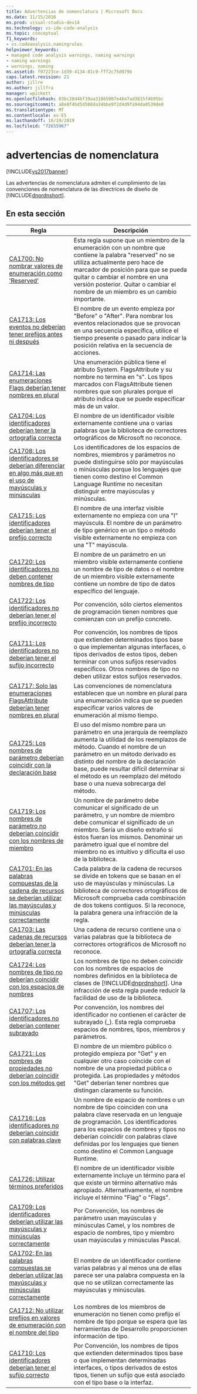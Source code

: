```yaml
---
title: Advertencias de nomenclatura | Microsoft Docs
ms.date: 11/15/2016
ms.prod: visual-studio-dev14
ms.technology: vs-ide-code-analysis
ms.topic: conceptual
f1_keywords:
- vs.codeanalysis.namingrules
helpviewer_keywords:
- managed code analysis warnings, naming warnings
- naming warnings
- warnings, naming
ms.assetid: f97223ce-1d39-4134-81c9-fff2c75d979b
caps.latest.revision: 21
author: jillre
ms.author: jillfra
manager: wpickett
ms.openlocfilehash: 03bc20d4bf39aa31865007e46e7ad3615f4b95bc
ms.sourcegitcommit: a8e8f4bd5d508da34bbe9f2d4d9fa94da0539de0
ms.translationtype: MT
ms.contentlocale: es-ES
ms.lasthandoff: 10/19/2019
ms.locfileid: "72655967"
---
```

# <a name="naming-warnings"></a>advertencias de nomenclatura
[!INCLUDE[vs2017banner](../includes/vs2017banner.md)]

Las advertencias de nomenclatura admiten el cumplimiento de las convenciones de nomenclatura de las directrices de diseño de [!INCLUDE[dnprdnshort](../includes/dnprdnshort-md.md)].

## <a name="in-this-section"></a>En esta sección

|Regla|Descripción|
|----------|-----------------|
|[CA1700: No nombrar valores de enumeración como 'Reserved'](../code-quality/ca1700-do-not-name-enum-values-reserved.md)|Esta regla supone que un miembro de la enumeración con un nombre que contiene la palabra "reserved" no se utiliza actualmente pero hace de marcador de posición para que se pueda quitar o cambiar el nombre en una versión posterior. Quitar o cambiar el nombre de un miembro es un cambio importante.|
|[CA1713: Los eventos no deberían tener prefijos antes ni después](../code-quality/ca1713-events-should-not-have-before-or-after-prefix.md)|El nombre de un evento empieza por "Before" o "After". Para nombrar los eventos relacionados que se provocan en una secuencia específica, utilice el tiempo presente o pasado para indicar la posición relativa en la secuencia de acciones.|
|[CA1714: Las enumeraciones Flags deberían tener nombres en plural](../code-quality/ca1714-flags-enums-should-have-plural-names.md)|Una enumeración pública tiene el atributo System. FlagsAttribute y su nombre no termina en "s". Los tipos marcados con FlagsAttribute tienen nombres que son plurales porque el atributo indica que se puede especificar más de un valor.|
|[CA1704: Los identificadores deberían tener la ortografía correcta](../code-quality/ca1704-identifiers-should-be-spelled-correctly.md)|El nombre de un identificador visible externamente contiene una o varias palabras que la biblioteca de correctores ortográficos de Microsoft no reconoce.|
|[CA1708: Los identificadores se deberían diferenciar en algo más que en el uso de mayúsculas y minúsculas](../code-quality/ca1708-identifiers-should-differ-by-more-than-case.md)|Los identificadores de los espacios de nombres, miembros y parámetros no puede distinguirse sólo por mayúsculas o minúsculas porque los lenguajes que tienen como destino el Common Language Runtime no necesitan distinguir entre mayúsculas y minúsculas.|
|[CA1715: Los identificadores deberían tener el prefijo correcto](../code-quality/ca1715-identifiers-should-have-correct-prefix.md)|El nombre de una interfaz visible externamente no empieza con una "I" mayúscula.  El nombre de un parámetro de tipo genérico en un tipo o método visible externamente no empieza con una "T" mayúscula.|
|[CA1720: Los identificadores no deben contener nombres de tipo](../code-quality/ca1720-identifiers-should-not-contain-type-names.md)|El nombre de un parámetro en un miembro visible externamente contiene un nombre de tipo de datos o el nombre de un miembro visible externamente contiene un nombre de tipo de datos específico del lenguaje.|
|[CA1722: Los identificadores no deberían tener el prefijo incorrecto](../code-quality/ca1722-identifiers-should-not-have-incorrect-prefix.md)|Por convención, sólo ciertos elementos de programación tienen nombres que comienzan con un prefijo concreto.|
|[CA1711: Los identificadores no deberían tener el sufijo incorrecto](../code-quality/ca1711-identifiers-should-not-have-incorrect-suffix.md)|Por convención, los nombres de tipos que extienden determinados tipos base o que implementan algunas interfaces, o tipos derivados de estos tipos, deben terminar con unos sufijos reservados específicos. Otros nombres de tipo no deben utilizar estos sufijos reservados.|
|[CA1717: Solo las enumeraciones FlagsAttribute deberían tener nombres en plural](../code-quality/ca1717-only-flagsattribute-enums-should-have-plural-names.md)|Las convenciones de nomenclatura establecen que un nombre en plural para una enumeración indica que se pueden especificar varios valores de enumeración al mismo tiempo.|
|[CA1725: Los nombres de parámetro deberían coincidir con la declaración base](../code-quality/ca1725-parameter-names-should-match-base-declaration.md)|El uso del mismo nombre para un parámetro en una jerarquía de reemplazo aumenta la utilidad de los reemplazos de método. Cuando el nombre de un parámetro en un método derivado es distinto del nombre de la declaración base, puede resultar difícil determinar si el método es un reemplazo del método base o una nueva sobrecarga del método.|
|[CA1719: Los nombres de parámetro no deberían coincidir con los nombres de miembro](../code-quality/ca1719-parameter-names-should-not-match-member-names.md)|Un nombre de parámetro debe comunicar el significado de un parámetro, y un nombre de miembro debe comunicar el significado de un miembro. Sería un diseño extraño si éstos fueran los mismos. Denominar un parámetro igual que el nombre del miembro no es intuitivo y dificulta el uso de la biblioteca.|
|[CA1701: En las palabras compuestas de la cadena de recursos se deberían utilizar las mayúsculas y minúsculas correctamente](../code-quality/ca1701-resource-string-compound-words-should-be-cased-correctly.md)|Cada palabra de la cadena de recursos se divide en tokens que se basan en el uso de mayúsculas y minúsculas. La biblioteca de correctores ortográficos de Microsoft comprueba cada combinación de dos tokens contiguos. Si la reconoce, la palabra genera una infracción de la regla.|
|[CA1703: Las cadenas de recursos deberían tener la ortografía correcta](../code-quality/ca1703-resource-strings-should-be-spelled-correctly.md)|Una cadena de recurso contiene una o varias palabras que la biblioteca de correctores ortográficos de Microsoft no reconoce.|
|[CA1724: Los nombres de tipo no deberían coincidir con los espacios de nombres](../code-quality/ca1724-type-names-should-not-match-namespaces.md)|Los nombres de tipo no deben coincidir con los nombres de espacios de nombres definidos en la biblioteca de clases de [!INCLUDE[dnprdnshort](../includes/dnprdnshort-md.md)]. Una infracción de esta regla puede reducir la facilidad de uso de la biblioteca.|
|[CA1707: Los identificadores no deberían contener subrayado](../code-quality/ca1707-identifiers-should-not-contain-underscores.md)|Por convención, los nombres del identificador no contienen el carácter de subrayado (_). Esta regla comprueba espacios de nombres, tipos, miembros y parámetros.|
|[CA1721: Los nombres de propiedades no deberían coincidir con los métodos get](../code-quality/ca1721-property-names-should-not-match-get-methods.md)|El nombre de un miembro público o protegido empieza por "Get" y en cualquier otro caso coincide con el nombre de una propiedad pública o protegida. Las propiedades y métodos "Get" deberían tener nombres que distingan claramente su función.|
|[CA1716: Los identificadores no deberían coincidir con palabras clave](../code-quality/ca1716-identifiers-should-not-match-keywords.md)|Un nombre de espacio de nombres o un nombre de tipo coinciden con una palabra clave reservada en un lenguaje de programación. Los identificadores para los espacios de nombres y tipos no deberían coincidir con palabras clave definidas por los lenguajes que tienen como destino el Common Language Runtime.|
|[CA1726: Utilizar términos preferidos](../code-quality/ca1726-use-preferred-terms.md)|El nombre de un identificador visible externamente incluye un término para el que existe un término alternativo más apropiado. Alternativamente, el nombre incluye el término "Flag" o "Flags".|
|[CA1709: Los identificadores deberían utilizar las mayúsculas y minúsculas correctamente](../code-quality/ca1709-identifiers-should-be-cased-correctly.md)|Por Convención, los nombres de parámetro usan mayúsculas y minúsculas Camel, y los nombres de espacio de nombres, tipo y miembro usan mayúsculas y minúsculas Pascal.|
|[CA1702: En las palabras compuestas se deberían utilizar las mayúsculas y minúsculas correctamente](../code-quality/ca1702-compound-words-should-be-cased-correctly.md)|El nombre de un identificador contiene varias palabras y al menos una de ellas parece ser una palabra compuesta en la que no se utilizan correctamente las mayúsculas y minúsculas.|
|[CA1712: No utilizar prefijos en valores de enumeración con el nombre del tipo](../code-quality/ca1712-do-not-prefix-enum-values-with-type-name.md)|Los nombres de los miembros de enumeración no tienen como prefijo el nombre de tipo porque se espera que las herramientas de Desarrollo proporcionen información de tipo.|
|[CA1710: Los identificadores deberían tener el sufijo correcto](../code-quality/ca1710-identifiers-should-have-correct-suffix.md)|Por Convención, los nombres de tipos que extienden determinados tipos base o que implementan determinadas interfaces, o tipos derivados de estos tipos, tienen un sufijo que está asociado con el tipo base o la interfaz.|

